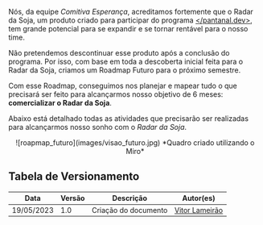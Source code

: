 Nós, da equipe *Comitiva Esperança*, acreditamos fortemente que o Radar da Soja, um produto criado para participar do programa [</pantanal.dev\>](https://pantanal.dev), tem grande potencial para se expandir e se tornar rentável para o nosso time.

Não pretendemos descontinuar esse produto após a conclusão do programa. Por isso, com base em toda a descoberta inicial feita para o Radar da Soja, criamos um Roadmap Futuro para o próximo semestre.

Com esse Roadmap, conseguimos nos planejar e mapear tudo o que precisará ser feito para alcançarmos nosso objetivo de 6 meses: **comercializar o Radar da Soja**.

Abaixo está detalhado todas as atividades que precisarão ser realizadas para alcançarmos nosso sonho com o *Radar da Soja*.

<center>![roapmap_futuro](images/visao_futuro.jpg)
*Quadro criado utilizando o Miro*
</center>

## Tabela de Versionamento
<div class="md-typeset__scrollwrap">
  <div class="md-typeset__table">
    <table>
      <thead>
        <tr>
          <th>Data</th>
          <th>Versão</th>
          <th>Descrição</th>
          <th>Autor(es)</th>
        </tr>
      </thead>
    <tbody>
      <tr>
        <td>19/05/2023</td>
        <td>1.0</td>
        <td>Criação do documento</td>
        <td><a href="https://www.linkedin.com/in/vitor-lameirao/">Vitor Lameirão</a>
        </td>
      </tr>
    </tbody>
  </table>
</div>
</div>